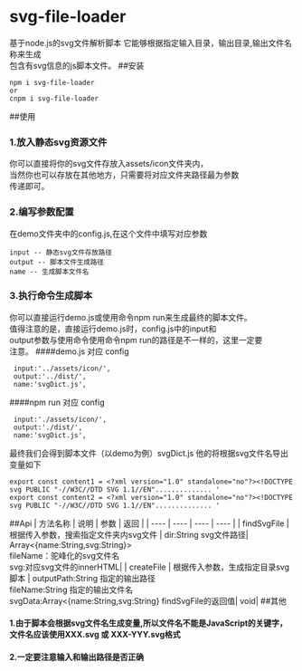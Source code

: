 # svg-file-loader
基于node.js的svg文件解析脚本
它能够根据指定输入目录，输出目录,输出文件名称来生成  
包含有svg信息的js脚本文件。
##安装
````
npm i svg-file-loader
or 
cnpm i svg-file-loader
````
##使用
### 1.放入静态svg资源文件
你可以直接将你的svg文件存放入assets/icon文件夹内，  
当然你也可以存放在其他地方，只需要将对应文件夹路径最为参数  
传递即可。
### 2.编写参数配置
在demo文件夹中的config.js,在这个文件中填写对应参数
````
input -- 静态svg文件存放路径
output -- 脚本文件生成路径
name -- 生成脚本文件名
````
### 3.执行命令生成脚本
你可以直接运行demo.js或使用命令npm run来生成最终的脚本文件。  
值得注意的是，直接运行demo.js时，config.js中的input和  
output参数与使用命令使用命令npm run的路径是不一样的，这里一定要  
注意。
####demo.js 对应 config
````
 input:'../assets/icon/',
 output:'../dist/',
 name:'svgDict.js',
````
####npm run 对应 config
````
 input:'./assets/icon/',
 output:'./dist/',
 name:'svgDict.js',
````
最终我们会得到脚本文件（以demo为例）svgDict.js
他的将根据svg文件名导出变量如下
````
export const content1 = <?xml version="1.0" standalone="no"?><!DOCTYPE svg PUBLIC "-//W3C//DTD SVG 1.1//EN".............. '
export const content2 = <?xml version="1.0" standalone="no"?><!DOCTYPE svg PUBLIC "-//W3C//DTD SVG 1.1//EN".............. '
````
##Api
|  方法名称   |  说明   | 参数  | 返回 |
|  ---- |  ----  | ----  | ----  | 
|  findSvgFile |  根据传入参数，搜索指定文件夹内svg文件  | dir:String svg文件路径| Array<{name:String,svg:String}><br>fileName：驼峰化的svg文件名<br>svg:对应svg文件的innerHTML| 
|  createFile |  根据传入参数，生成指定目录svg脚本  | outputPath:String 指定的输出路径<br>fileName:String 指定的输出文件名 <br>svgData:Array<{name:String,svg:String} findSvgFile的返回值| void|
##其他
#### 1.由于脚本会根据svg文件名生成变量,所以文件名不能是JavaScript的关键字，文件名应该使用XXX.svg 或 XXX-YYY.svg格式
#### 2.一定要注意输入和输出路径是否正确